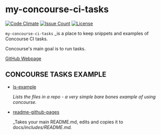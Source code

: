 # my-concourse-ci-tasks

[![Code Climate](https://codeclimate.com/github/JeffDeCola/my-concourse-ci-tasks/badges/gpa.svg)](https://codeclimate.com/github/JeffDeCola/my-concourse-ci-tasks)
[![Issue Count](https://codeclimate.com/github/JeffDeCola/my-concourse-ci-tasks/badges/issue_count.svg)](https://codeclimate.com/github/JeffDeCola/my-concourse-ci-tasks/issues)
[![License](http://img.shields.io/:license-mit-blue.svg)](http://jeffdecola.mit-license.org)

`my-concourse-ci-tasks` _is a place to keep snippets and examples of Concourse CI tasks.

Concourse's main goal is to run tasks.

[GitHub Webpage](https://jeffdecola.github.io/my-concourse-ci-tasks/)

## CONCOURSE TASKS EXAMPLE

* [ls-example](https://github.com/JeffDeCola/my-concourse-ci-tasks/tree/master/ls-example)

   _Lists the files in a repo - a very simple bare bones example of using concourse._

* [readme-github-pages](https://github.com/JeffDeCola/my-concourse-ci-tasks/tree/master/readme-github-pages)

   _Takes your main README.md, edits and copies it to docs/_includes/README.md._
